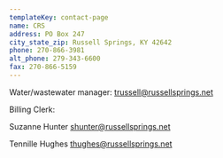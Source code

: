 ```yaml
---
templateKey: contact-page
name: CRS
address: PO Box 247
city_state_zip: Russell Springs, KY 42642
phone: 270-866-3981
alt_phone: 279-343-6600
fax: 270-866-5159
---
```

Water/wastewater manager: <a href="mail:trussell@russellsprings.net">trussell@russellsprings.net</a>

Billing Clerk:

Suzanne Hunter <a href="mail:shunter@russellsprings.net">shunter@russellsprings.net</a>

Tennille Hughes <a href="mail:thughes@russellsprings.net">thughes@russellsprings.net</a>
